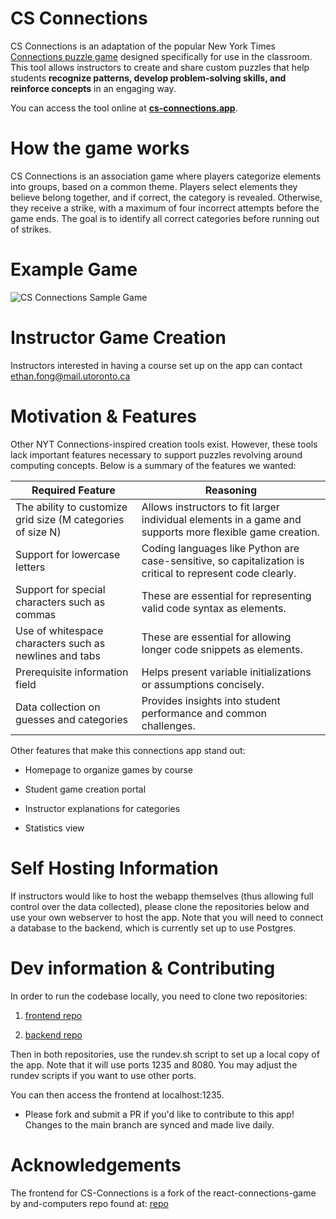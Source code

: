 # CS Connections

CS Connections is an adaptation of the popular New York Times [Connections puzzle game](https://www.nytimes.com/games/connections) designed specifically for use in the classroom. This tool allows instructors to create and share custom puzzles that help students **recognize patterns, develop problem-solving skills, and reinforce concepts** in an engaging way.

You can access the tool online at **[cs-connections.app](https://cs-connections.app)**.

# How the game works

CS Connections is an association game where players categorize elements into groups, based on a common theme. Players select elements they believe belong together, and if correct, the category is revealed. Otherwise, they receive a strike, with a maximum of four incorrect attempts before the game ends. The goal is to identify all correct categories before running out of strikes.

# Example Game

![CS Connections Sample Game](../docs/cs_connections_sample_game_gif.gif)

# Instructor Game Creation

Instructors interested in having a course set up on the app can contact ethan.fong@mail.utoronto.ca

# Motivation & Features

Other NYT Connections-inspired creation tools exist. However, these tools lack important features necessary to support puzzles revolving around computing concepts. Below is a summary of the features we wanted:

| **Required Feature**                                      | **Reasoning** |
|----------------------------------------------------------|--------------|
| The ability to customize grid size (M categories of size N) | Allows instructors to fit larger individual elements in a game and supports more flexible game creation. |
| Support for lowercase letters | Coding languages like Python are case-sensitive, so capitalization is critical to represent code clearly. |
| Support for special characters such as commas | These are essential for representing valid code syntax as elements. |
| Use of whitespace characters such as newlines and tabs | These are essential for allowing longer code snippets as elements. |
| Prerequisite information field | Helps present variable initializations or assumptions concisely. |
| Data collection on guesses and categories | Provides insights into student performance and common challenges. |

Other features that make this connections app stand out:

- Homepage to organize games by course

- Student game creation portal

- Instructor explanations for categories

- Statistics view

# Self Hosting Information

If instructors would like to host the webapp themselves (thus allowing full control over the data collected), please clone the repositories below and use your own webserver to host the app. Note that you will need to connect a database to the backend, which is currently set up to use Postgres.

# Dev information & Contributing

In order to run the codebase locally, you need to clone two repositories:

1. [frontend repo](https://github.com/ethan-fong/cs-connections)

2. [backend repo](https://github.com/ethan-fong/connections-backend)

Then in both repositories, use the rundev.sh script to set up a local copy of the app. Note that it will use ports 1235 and 8080. You may adjust the rundev scripts if you want to use other ports.

You can then access the frontend at localhost:1235.

- Please fork and submit a PR if you'd like to contribute to this app! Changes to the main branch are synced and made live daily.

# Acknowledgements

The frontend for CS-Connections is a fork of the react-connections-game by and-computers repo found at: [repo](https://github.com/and-computers/react-connections-game)